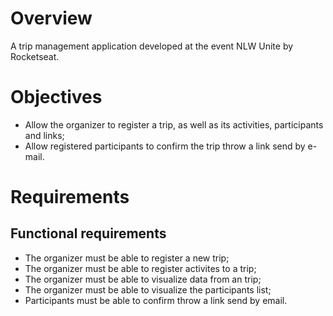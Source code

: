 # Overview

A trip management application developed at the event NLW Unite by Rocketseat.

# Objectives

- Allow the organizer to register a trip, as well as its activities, participants and links;
- Allow registered participants to confirm the trip throw a link send by e-mail.

# Requirements

## Functional requirements

- The organizer must be able to register a new trip;
- The organizer must be able to register activites to a trip;
- The organizer must be able to visualize data from an trip;
- The organizer must be able to visualize the participants list;
- Participants must be able to confirm throw a link send by email.
